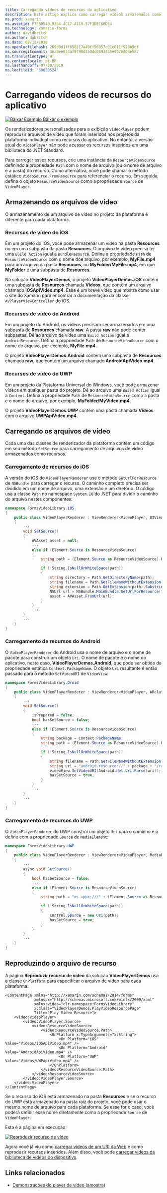 ```yaml
---
title: Carregando vídeos de recursos do aplicativo
description: Este artigo explica como carregar vídeos armazenados como recursos do aplicativo em um aplicativo de player de vídeo, usando o Xamarin.Forms.
ms.prod: xamarin
ms.assetid: F75BD540-9354-4C17-A119-57F3DEC66D54
ms.technology: xamarin-forms
author: davidbritch
ms.author: dabritch
ms.date: 02/12/2018
ms.openlocfilehash: 269d9d1ff658217a49ff56057c01c011f920b5df
ms.sourcegitcommit: 3ea9ee034af9790d2b0dc0893435e997bd06e587
ms.translationtype: HT
ms.contentlocale: pt-BR
ms.lasthandoff: 07/30/2019
ms.locfileid: "68650524"
---
```

# <a name="loading-application-resource-videos"></a>Carregando vídeos de recursos do aplicativo

[![Baixar Exemplo](~/media/shared/download.png) Baixar o exemplo](https://docs.microsoft.com/samples/xamarin/xamarin-forms-samples/customrenderers-videoplayerdemos)

Os renderizadores personalizados para a exibição `VideoPlayer` podem reproduzir arquivos de vídeo que foram inseridos nos projetos da plataforma individual como recursos do aplicativo. No entanto, a versão atual do `VideoPlayer` não pode acessar os recursos inseridos em uma biblioteca do .NET Standard.

Para carregar esses recursos, crie uma instância da `ResourceVideoSource` definindo a propriedade `Path` com o nome de arquivo (ou o nome de arquivo e a pasta) do recurso. Como alternativa, você pode chamar o método estático `VideoSource.FromResource` para referenciar o recurso. Em seguida, defina o objeto `ResourceVideoSource` como a propriedade `Source` de `VideoPlayer`.

## <a name="storing-the-video-files"></a>Armazenando os arquivos de vídeo

O armazenamento de um arquivo de vídeo no projeto da plataforma é diferente para cada plataforma.

### <a name="ios-video-resources"></a>Recursos de vídeo do iOS

Em um projeto do iOS, você pode armazenar um vídeo na pasta **Resources** ou em uma subpasta da pasta **Resources**. O arquivo de vídeo precisa ter uma `Build Action` igual a `BundleResource`. Defina a propriedade `Path` de `ResourceVideoSource` com o nome doe arquivo, por exemplo, **MyFile.mp4** para um arquivo na pasta **Resources**, ou **MyFolder/MyFile.mp4**, em que **MyFolder** é uma subpasta de **Resources**.

Na solução **VideoPlayerDemos**, o projeto **VideoPlayerDemos.iOS** contém uma subpasta de **Resources** chamada **Videos**, que contém um arquivo chamado **iOSApiVideo.mp4**. Esse é um breve vídeo que mostra como usar o site do Xamarin para encontrar a documentação da classe `AVPlayerViewController` do iOS.

### <a name="android-video-resources"></a>Recursos de vídeo do Android

Em um projeto do Android, os vídeos precisam ser armazenados em uma subpasta de **Resources** chamada **raw**. A pasta **raw** não pode conter subpastas. Dê ao arquivo de vídeo uma `Build Action` igual a `AndroidResource`. Defina a propriedade `Path` de `ResourceVideoSource` com o nome de arquivo, por exemplo, **MyFile.mp4**.

O projeto **VideoPlayerDemos.Android** contém uma subpasta de **Resources** chamada **raw**, que contém um arquivo chamado **AndroidApiVideo.mp4**.

### <a name="uwp-video-resources"></a>Recursos de vídeo do UWP

Em um projeto da Plataforma Universal do Windows, você pode armazenar vídeos em qualquer pasta do projeto. Dê ao arquivo uma `Build Action` igual a `Content`. Defina a propriedade `Path` de `ResourceVideoSource` como a pasta e o nome de arquivo, por exemplo, **MyFolder/MyVideo.mp4**.

O projeto **VideoPlayerDemos.UWP** contém uma pasta chamada **Videos** com o arquivo **UWPApiVideo.mp4**.

## <a name="loading-the-video-files"></a>Carregando os arquivos de vídeo

Cada uma das classes de renderizador da plataforma contém um código em seu método `SetSource` para carregamento de arquivos de vídeo armazenados como recursos.

### <a name="ios-resource-loading"></a>Carregamento de recursos do iOS

A versão do iOS do `VideoPlayerRenderer` usa o método `GetUrlForResource` de `NSBundle` para carregar o recurso. O caminho completo precisa ser dividido em um nome de arquivo, uma extensão e um diretório. O código usa a classe `Path` no namespace `System.IO` do .NET para dividir o caminho do arquivo nestes componentes:

```csharp
namespace FormsVideoLibrary.iOS
{
    public class VideoPlayerRenderer : ViewRenderer<VideoPlayer, UIView>
    {
        ···
        void SetSource()
        {
            AVAsset asset = null;
            ···
            else if (Element.Source is ResourceVideoSource)
            {
                string path = (Element.Source as ResourceVideoSource).Path;

                if (!String.IsNullOrWhiteSpace(path))
                {
                    string directory = Path.GetDirectoryName(path);
                    string filename = Path.GetFileNameWithoutExtension(path);
                    string extension = Path.GetExtension(path).Substring(1);
                    NSUrl url = NSBundle.MainBundle.GetUrlForResource(filename, extension, directory);
                    asset = AVAsset.FromUrl(url);
                }
            }
            ···
        }
        ···
    }
}
```

### <a name="android-resource-loading"></a>Carregamento de recursos do Android

O `VideoPlayerRenderer` do Android usa o nome de arquivo e o nome de pacote para construir um objeto `Uri`. O nome de pacote é o nome do aplicativo, neste caso, **VideoPlayerDemos.Android**, que pode ser obtido da propriedade estática `Context.PackageName`. O objeto `Uri` resultante é então passado para o método `SetVideoURI` de `VideoView`:

```csharp
namespace FormsVideoLibrary.Droid
{
    public class VideoPlayerRenderer : ViewRenderer<VideoPlayer, ARelativeLayout>
    {
        ···    
        void SetSource()
        {
            isPrepared = false;
            bool hasSetSource = false;
            ···
            else if (Element.Source is ResourceVideoSource)
            {
                string package = Context.PackageName;
                string path = (Element.Source as ResourceVideoSource).Path;

                if (!String.IsNullOrWhiteSpace(path))
                {
                    string filename = Path.GetFileNameWithoutExtension(path).ToLowerInvariant();
                    string uri = "android.resource://" + package + "/raw/" + filename;
                    videoView.SetVideoURI(Android.Net.Uri.Parse(uri));
                    hasSetSource = true;
                }
            }
            ···
        }
        ···
    }
}
```

### <a name="uwp-resource-loading"></a>Carregamento de recursos do UWP

O `VideoPlayerRenderer` do UWP constrói um objeto `Uri` para o caminho e o define com a propriedade `Source` de `MediaElement`:

```csharp
namespace FormsVideoLibrary.UWP
{
    public class VideoPlayerRenderer : ViewRenderer<VideoPlayer, MediaElement>
    {
        ···
        async void SetSource()
        {
            bool hasSetSource = false;
            ···
            else if (Element.Source is ResourceVideoSource)
            {
                string path = "ms-appx:///" + (Element.Source as ResourceVideoSource).Path;

                if (!String.IsNullOrWhiteSpace(path))
                {
                    Control.Source = new Uri(path);
                    hasSetSource = true;
                }
            }
        }
        ···
    }
}
```

## <a name="playing-the-resource-file"></a>Reproduzindo o arquivo de recurso

A página **Reproduzir recurso de vídeo** da solução **VideoPlayerDemos** usa a classe `OnPlatform` para especificar o arquivo de vídeo para cada plataforma:

```xaml
<ContentPage xmlns="http://xamarin.com/schemas/2014/forms"
             xmlns:x="http://schemas.microsoft.com/winfx/2009/xaml"
             xmlns:video="clr-namespace:FormsVideoLibrary"
             x:Class="VideoPlayerDemos.PlayVideoResourcePage"
             Title="Play Video Resource">
    <video:VideoPlayer>
        <video:VideoPlayer.Source>
            <video:ResourceVideoSource>
                <video:ResourceVideoSource.Path>
                    <OnPlatform x:TypeArguments="x:String">
                        <On Platform="iOS" Value="Videos/iOSApiVideo.mp4" />
                        <On Platform="Android" Value="AndroidApiVideo.mp4" />
                        <On Platform="UWP" Value="Videos/UWPApiVideo.mp4" />
                    </OnPlatform>
                </video:ResourceVideoSource.Path>
            </video:ResourceVideoSource>
        </video:VideoPlayer.Source>
    </video:VideoPlayer>
</ContentPage>
```

Se o recurso do iOS está armazenado na pasta **Resources** e se o recurso do UWP está armazenado na pasta raiz do projeto, você pode usar o mesmo nome de arquivo para cada plataforma. Se esse for o caso, você poderá definir esse nome diretamente como a propriedade `Source` de `VideoPlayer`.

Esta é a página em execução:

[![Reproduzir recurso de vídeo](loading-resources-images/playvideoresource-small.png "Reproduzir recurso de vídeo")](loading-resources-images/playvideoresource-large.png#lightbox "Reproduzir recurso de vídeo")

Agora você já viu como [carregar vídeos de um URI da Web](web-videos.md) e como reproduzir recursos inseridos. Além disso, você pode [carregar vídeos da biblioteca de vídeos do dispositivo](accessing-library.md).


## <a name="related-links"></a>Links relacionados

- [Demonstrações do player de vídeo (amostra)](https://docs.microsoft.com/samples/xamarin/xamarin-forms-samples/customrenderers-videoplayerdemos)
